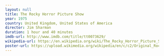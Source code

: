 ```yaml
---
layout: null
title: The Rocky Horror Picture Show
year: 1975
country: United Kingdom, United States of America
director: Jim Sharman
duration: 1 hour and 40 minutes
imdb-url: http://www.imdb.com/title/tt0073629/
wikipedia-url: https://en.wikipedia.org/wiki/The_Rocky_Horror_Picture_Show
poster-url: https://upload.wikimedia.org/wikipedia/en/c/c2/Original_Rocky_Horror_Picture_Show_poster.jpg
---
```

